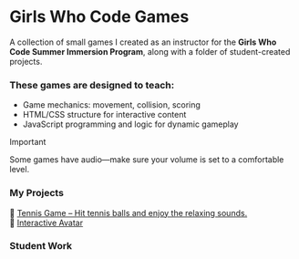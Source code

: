 # Girls Who Code Games
A collection of small games I created as an instructor for the **Girls Who Code Summer Immersion Program**, along with a folder of student-created projects.

### These games are designed to teach:
- Game mechanics: movement, collision, scoring
- HTML/CSS structure for interactive content
- JavaScript programming and logic for dynamic gameplay

>[!IMPORTANT]
>Some games have audio—make sure your volume is set to a comfortable level.

### My Projects
🎾 [Tennis Game – Hit tennis balls and enjoy the relaxing sounds.](https://hellosamm.github.io/GirlsWhoCode/tennis-catcher-game/)\
👋 [Interactive Avatar](https://hellosamm.github.io/GirlsWhoCode/interactive-avatar/)

### Student Work
